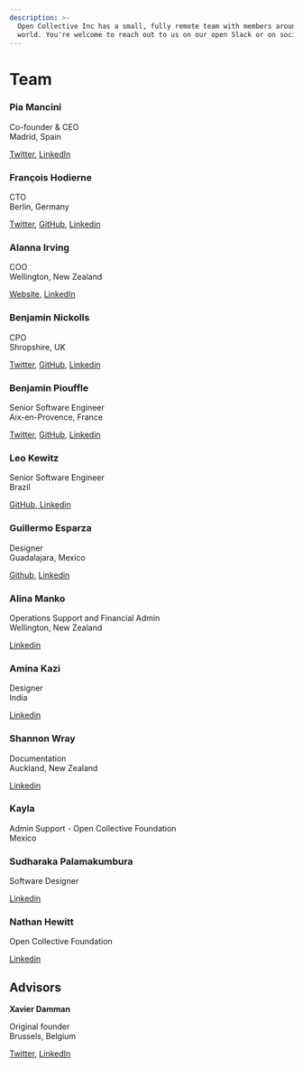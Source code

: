 ```yaml
---
description: >-
  Open Collective Inc has a small, fully remote team with members around the
  world. You're welcome to reach out to us on our open Slack or on social media.
---
```


# Team

### **Pia Mancini**

Co-founder & CEO  
Madrid, Spain

[Twitter](https://twitter.com/piamancini%20), [LinkedIn](https://www.linkedin.com/in/piamancini/)

### **François Hodierne**

CTO  
Berlin, Germany

[Twitter](https://twitter.com/znarf), [GitHub](https://github.com/znarf), [Linkedin ](https://www.linkedin.com/in/francoishodierne/)

### **Alanna Irving**

COO  
Wellington, New Zealand

[Website](https://alanna.space), [LinkedIn](https://www.linkedin.com/in/alannairving83/)

### **Benjamin Nickolls**

CPO  
Shropshire, UK

[Twitter](https://twitter.com/BenJam), [GitHub](https://github.com/BenJam), [Linkedin](https://www.linkedin.com/in/benjamuk/)

### **Benjamin Piouffle**

Senior Software Engineer  
Aix-en-Provence, France

[Twitter](https://twitter.com/betree83), [GitHub](https://github.com/Betree), [Linkedin ](https://www.linkedin.com/in/benjaminpiouffle/)

### **Leo Kewitz**

Senior Software Engineer  
Brazil

[GitHub](https://github.com/kewitz),[ Linkedin](https://www.linkedin.com/in/kewitz/)

### **Guillermo Esparza**

Designer  
Guadalajara, Mexico

[Github](https://github.com/Memo-Es), [Linkedin](https://www.linkedin.com/in/memo-es/)

### **Alina Manko**

Operations Support and Financial Admin  
Wellington, New Zealand

[Linkedin ](https://www.linkedin.com/in/alinamanko/)

### **Amina Kazi**

Designer  
India

[Linkedin](https://www.linkedin.com/in/amina-kazi-a97b47158/)

### Shannon Wray

Documentation  
Auckland, New Zealand

[Linkedin ](https://www.linkedin.com/in/shannonwray)

### Kayla 

Admin Support - Open Collective Foundation   
Mexico

### Sudharaka Palamakumbura

Software Designer

[Linkedin ](https://www.linkedin.com/in/sudharakap/)

### Nathan Hewitt

Open Collective Foundation 

[Linkedin ](https://www.linkedin.com/in/nthnh/)

## Advisors

**Xavier Damman**

Original founder  
Brussels, Belgium

[Twitter](https://twitter.com/xdamman), [LinkedIn](https://www.linkedin.com/in/xavierdamman)

